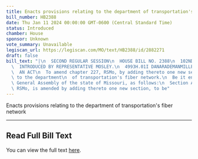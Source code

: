```yaml
---
title: Enacts provisions relating to the department of transportation's fiber network
bill_number: HB2388
date: Thu Jan 11 2024 00:00:00 GMT-0600 (Central Standard Time)
status: Introduced
chamber: House
sponsor: Unknown
vote_summary: Unavailable
legiscan_url: https://legiscan.com/MO/text/HB2388/id/2882271
draft: false
bill_text: "|\n  SECOND REGULAR SESSION\n  HOUSE BILL NO. 2388\n  102ND GENERAL ASSEMBLY\n\
  \  INTRODUCED BY REPRESENTATIVE MOSLEY.\n  4993H.01I DANARADEMANMILLER,ChiefClerk\n\
  \  AN ACT\n  To amend chapter 227, RSMo, by adding thereto one new section relating\
  \ to the department\n  of transportation's fiber network.\n  Be it enacted by the\
  \ General Assembly of the state of Missouri, as follows:\n  Section A. Chapter 227,\
  \ RSMo, is amended by adding thereto one new section, to be"
---
```

Enacts provisions relating to the department of transportation's fiber network

---

## Read Full Bill Text

You can view the full text [here](https://legiscan.com/MO/text/HB2388/id/2882271).
